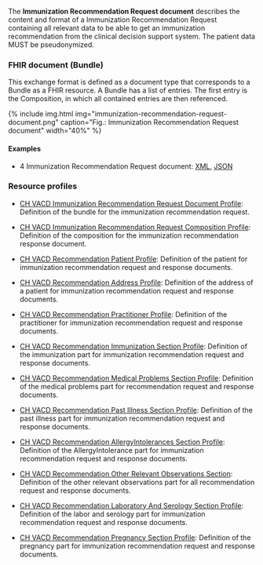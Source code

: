 The **Immunization Recommendation Request document** describes the content and format of a Immunization Recommendation Request  
containing all relevant data to be able to  get an immunization recommendation from the clinical decision support system.
The patient data MUST be pseudonymized.

### FHIR document (Bundle)
This exchange format is defined as a document type that corresponds to a Bundle as a FHIR resource. 
A Bundle has a list of entries. The first entry is the Composition, in which all contained entries are then referenced.

{% include img.html img="immunization-recommendation-request-document.png" caption="Fig.: Immunization Recommendation Request document" width="40%" %}

#### Examples
* 4 Immunization Recommendation Request document: [XML](Bundle-4-ImmunizationRecommendationRequest.xml.html), [JSON](Bundle-4-ImmunizationRecommendationRequest.json.html)
 
### Resource profiles
* [CH VACD Immunization Recommendation Request Document Profile](StructureDefinition-ch-vacd-document-immunization-recommendation-request.html): Definition of the bundle for the immunization recommendation request.
* [CH VACD Immunization Recommendation Request Composition Profile](StructureDefinition-ch-vacd-composition-immunization-recommendation-request.html): Definition of the composition for the immunization recommendation response document.

* [CH VACD Recommendation Patient Profile](StructureDefinition-ch-vacd-recommendation-patient.html): Definition of the patient for immunization recommendation request and response documents.
* [CH VACD Recommendation Address Profile](StructureDefinition-ch-vacd-recommendation-address.html): Definition of the address of a patient for immunization recommendation request and response documents.
* [CH VACD Recommendation Practitioner Profile](StructureDefinition-ch-vacd-recommendation-practitioner.html): Definition of the practitioner for immunization recommendation request and response documents.
* [CH VACD Recommendation Immunization Section Profile](StructureDefinition-ch-vacd-recommendation-section-immunization.html): Definition of the immunization part for immunization recommendation request and response documents.
* [CH VACD Recommendation Medical Problems Section Profile](StructureDefinition-ch-vacd-recommendation-section-medical-problems.html): Definition of the medical problems part for recommendation request and response documents.
* [CH VACD Recommendation Past Illness Section Profile](StructureDefinition-ch-vacd-recommendation-section-pastillnesses.html): Definition of the past illness part for immunization recommendation request and response documents.
* [CH VACD Recommendation AllergyIntolerances Section Profile](StructureDefinition-ch-vacd-recommendation-section-allergyintolerances.html): Definition of the AllergyIntolerance part for immunization recommendation request and response documents.
* [CH VACD Recommendation Other Relevant Observations Section](StructureDefinition-ch-vacd-recommendation-section-other-observations.html): Definition of the other relevant observations part for all recommendation request and response documents.
* [CH VACD Recommendation Laboratory And Serology Section Profile](StructureDefinition-ch-vacd-recommendation-section-laboratory-serology.html): Definition of the labor and serology part for immunization recommendation request and response documents.
* [CH VACD Recommendation Pregnancy Section Profile](StructureDefinition-ch-vacd-recommendation-section-pregnancy.html): Definition of the pregnancy part for immunization recommendation request and response documents.
